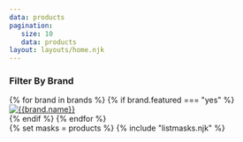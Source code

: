 ```yaml
---
data: products
pagination: 
   size: 10
   data: products
layout: layouts/home.njk
---
```


<div class="row">
   <div class="col-sm-3">

   <h3 class="text-center">Filter By Brand</h3>
<div class="row">
{% for brand in brands %}
{% if brand.featured === "yes" %}
<div class="col-sm-6">
<a href="/masks/{{brand.name|slug|replace("'","%27")}}/" class="btn btn">
<img src="/img/logos/{{brand.name|slug}}.png" class="img-fluid" alt="{{brand.name}}" title="{{brand.name}}">
</a>
</div>
{% endif   %}
{% endfor %}
</div>

   </div>

   <div class="col-sm-9">
   {% set masks = products %}
{% include "listmasks.njk" %}
   </div>
</div>




